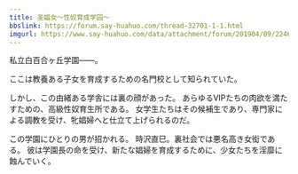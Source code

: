 ```yaml
---
title: 圣娼女～性奴育成学园～
bbslink: https://forum.say-huahuo.com/thread-32701-1-1.html
imgurl: https://www.say-huahuo.com/data/attachment/forum/201904/09/224623g6bbknmvnkfphrsf.jpg
---
```


私立白百合ヶ丘学園――。

ここは教養ある子女を育成するための名門校として知られていた。

しかし、この由緒ある学舎には裏の顔があった。
あらゆるVIPたちの肉欲を満たすための、高級性奴育生所である。
女学生たちはその候補生であり、専門家による調教を受け、牝娼婦へと仕立て上げられるのだ。

この学園にひとりの男が招かれる。
時沢直巳。裏社会では悪名高き女衒である。
彼は学園長の命を受け、新たな娼婦を育成するために、少女たちを淫靡に蝕んでいく。<!--more-->
